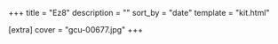 +++
title = "Ez8"
description = ""
sort_by = "date"
template = "kit.html"

[extra]
cover = "gcu-00677.jpg"
+++